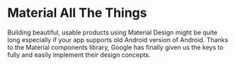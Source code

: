 # Material All The Things

Building beautiful, usable products using Material Design might be quite long especially if your app supports old Android version of Android. Thanks to the Material components library, Google has finally given us the keys to fully and easily implement their design concepts.
